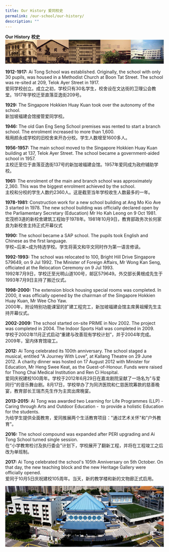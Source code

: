 ```yaml
---
title: Our History 爱同校史
permalink: /our-school/our-history/
description: ""
---
```

**Our History** **校史**
![](/images/ourhist.jpeg)

**1912-1917:** Ai Tong School was established. Originally, the school with only 30 pupils, was housed in a Methodist Church at Boon Tat Street. The school was re-sited at 209, Telok Ayer Street in 1917.   
爱同学校创立。成立之初，学校只有30名学生，校舍设在文达街的卫理公会教堂。1917年学校迁至直落亚逸街209号。

  

**1929:** The Singapore Hokkien Huay Kuan took over the autonomy of the school.   
新加坡福建会馆接管爱同学校。

  

**1946:** The old Gan Eng Seng School premises was rented to start a branch school. The enrolment increased to more than 1,600.   
租用颜永成学校的旧校舍来开办分校。学生人数增至1600多人。

  

**1956-1957:** The main school moved to the Singapore Hokkien Huay Kuan building at 137, Telok Ayer Street. The school became a government-aided school in 1957.   
主校迁至位于直落亚逸街137号的新加坡福建会馆。1957年爱同成为政府辅助学校。

  

**1961:** The enrolment of the main and branch school was approximately 2,360. This was the biggest enrolment achieved by the school.   
主校和分校的学生人数约2360人。这是截至当年学校收生人数最多的一年。

  

**1978-1981:** Construction work for a new school building at Ang Mo Kio Ave 3 started in 1978. The new school building was officially declared open by the Parliamentary Secretary (Education) Mr Ho Kah Leong on 9 Oct 1981.   
宏茂桥3道的新校舍建筑工程始于1978年。1981年10月9日，教育部政务次长何家良为新校舍主持正式开幕仪式

  

**1990:** The school became a SAP school. The pupils took English and Chinese as the first language.   
学校~后来~成为特选学校。学生将英文和华文同时作为第一语言修读。

  

**1992-1993:** The school was relocated to 100, Bright Hill Drive Singapore 579649, on 9 Jul 1992. The Minister of Foreign Affairs, Mr Wong Kan Seng, officiated at the Relocation Ceremony on 9 Jul 1993.   
1992年7月9日，学校迁至光明山道100号，邮区579649。外交部长黄根成先生于1993年7月9日主持了搬迁仪式。  

  

**1998-2000:** The extension block housing special rooms was completed. In 2000, it was officially opened by the chairman of the Singapore Hokkien Huay Kuan, Mr Wee Cho Yaw.   
2000年，附设特别功能课室的扩建工程完工，新加坡福建会馆主席黄祖耀先生主持开幕仪式。

  

**2002-2009:** The school started on-site PRIME in Nov 2002. The project was completed in 2004. The Indoor Sports Hall was completed in 2009.   
学校于2002年11月正式启动“重建与改善现有学校计划”，并于2004年完成。2009年，室内体育馆竣工。

  

**2012:** Ai Tong celebrated its 100th anniversary. The school staged a musical, entitled "A Journey With Love", at Kallang Theatre on 29 June 2012. A charity dinner was hosted on 17 August 2012 with Minister for Education, Mr Heng Swee Keat, as the Guest-of-Honour. Funds were raised for Thong Chai Medical Institution and Ren Ci Hospital.   
爱同庆祝建校100周年。学校于2012年6月29日在嘉龙剧院呈献了一场名为"与爱同行"的音乐舞台剧。8月17日，学校举办了为同济医院和仁慈医院筹款的慈善晚宴，教育部长王瑞杰先生作为主宾出席晚宴。

**2013-2015:** Ai Tong was awarded two Learning for Life Programmes (LLP) - Caring through Arts and Outdoor Education -  to provide a holistic Education for the students.   
为给学生提供全面教育，爱同推展两个生活教育项目："通过艺术关怀"和"户外教育"。  

**2016:** The school compound was expanded after PERI upgrading and Ai Tong School turned single session.   
在“小学教育检讨及执行委会”计划下，学校展开了翻新工程，并将在工程竣工之后改为单班制。

**2017:** Ai Tong celebrated the school's 105th Anniversary on 5th October. On that day, the new teaching block and the new Heritage Gallery were officially opened.   
爱同于10月5日庆祝建校105周年。当天，新的教学楼和新的文物廊正式启用。

![](/images/Ai%20Tong,%202016.jpeg)